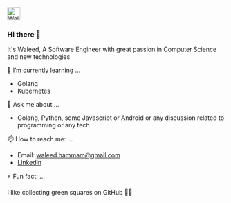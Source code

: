 <a href="https://dev.to/waleedhammam">
  <img src="https://d2fltix0v2e0sb.cloudfront.net/dev-badge.svg" alt="Waleed's DEV Profile" height="30" width="30">
</a>

### Hi there 👋

It's Waleed, A Software Engineer with great passion in Computer Science and new technologies

🌱 I’m currently learning ...

- Golang
- Kubernetes

💬 Ask me about ...

- Golang, Python, some Javascript or Android or any discussion related to programming or any tech

📫 How to reach me: ...

- Email: waleed.hammam@gmail.com
- [Linkedin](https://www.linkedin.com/in/waleedhammam/)

⚡ Fun fact: ...

I like collecting green squares on GitHub 🍃🌱

